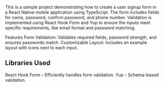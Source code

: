 This is a sample project demonstrating how to create a user signup form in a React Native mobile application using TypeScript. The form includes fields for name, password, confirm password, and phone number. Validation is implemented using React Hook Form and Yup to ensure the inputs meet specific requirements, like email format and password matching.

Features
Form Validation: Validates required fields, password strength, and ensures passwords match.
Customizable Layout: Includes an example layout with icons next to each input.

## Libraries Used
React Hook Form – Efficiently handles form validation.
Yup – Schema-based validation.
